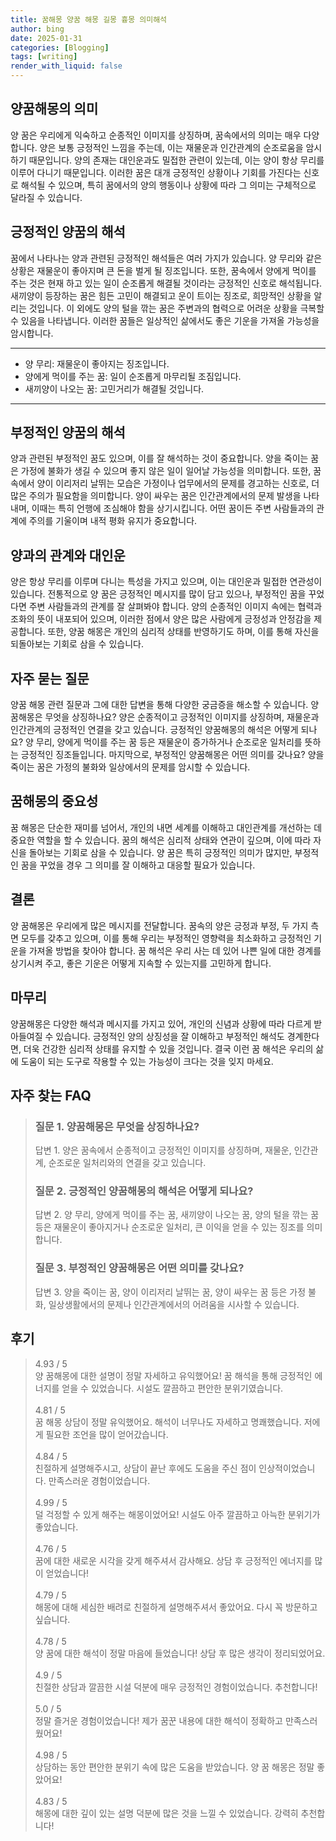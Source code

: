 ```yaml
---
title: 꿈해몽 양꿈 해몽 길몽 흉몽 의미해석
author: bing
date: 2025-01-31
categories: [Blogging]
tags: [writing]
render_with_liquid: false
---
```



<h2 id='양꿈해몽의 의미'>양꿈해몽의 의미</h2>

<p>양 꿈은 우리에게 익숙하고 순종적인 이미지를 상징하며, 꿈속에서의 의미는 매우 다양합니다. 양은 보통 긍정적인 느낌을 주는데, 이는 재물운과 인간관계의 순조로움을 암시하기 때문입니다. 양의 존재는 대인운과도 밀접한 관련이 있는데, 이는 양이 항상 무리를 이루어 다니기 때문입니다. 이러한 꿈은 대개 긍정적인 상황이나 기회를 가진다는 신호로 해석될 수 있으며, 특히 꿈에서의 양의 행동이나 상황에 따라 그 의미는 구체적으로 달라질 수 있습니다.</p>

<h2 id='긍정적인 양꿈의 해석'>긍정적인 양꿈의 해석</h2>

<p>꿈에서 나타나는 양과 관련된 긍정적인 해석들은 여러 가지가 있습니다. 양 무리와 같은 상황은 재물운이 좋아지며 큰 돈을 벌게 될 징조입니다. 또한, 꿈속에서 양에게 먹이를 주는 것은 현재 하고 있는 일이 순조롭게 해결될 것이라는 긍정적인 신호로 해석됩니다. 새끼양이 등장하는 꿈은 힘든 고민이 해결되고 운이 트이는 징조로, 희망적인 상황을 알리는 것입니다. 이 외에도 양의 털을 깎는 꿈은 주변과의 협력으로 어려운 상황을 극복할 수 있음을 나타냅니다. 이러한 꿈들은 일상적인 삶에서도 좋은 기운을 가져올 가능성을 암시합니다.</p>

<hr />

<ul>
    <li>양 무리: 재물운이 좋아지는 징조입니다.</li>
    <li>양에게 먹이를 주는 꿈: 일이 순조롭게 마무리될 조짐입니다.</li>
    <li>새끼양이 나오는 꿈: 고민거리가 해결될 것입니다.</li>
</ul>

<hr />

<h2 id='부정적인 양꿈의 해석'>부정적인 양꿈의 해석</h2>

<p>양과 관련된 부정적인 꿈도 있으며, 이를 잘 해석하는 것이 중요합니다. 양을 죽이는 꿈은 가정에 불화가 생길 수 있으며 좋지 않은 일이 일어날 가능성을 의미합니다. 또한, 꿈속에서 양이 이리저리 날뛰는 모습은 가정이나 업무에서의 문제를 경고하는 신호로, 더 많은 주의가 필요함을 의미합니다. 양이 싸우는 꿈은 인간관계에서의 문제 발생을 나타내며, 이때는 특히 언행에 조심해야 함을 상기시킵니다. 어떤 꿈이든 주변 사람들과의 관계에 주의를 기울이며 내적 평화 유지가 중요합니다.</p>

<h2 id='양과의 관계와 대인운'>양과의 관계와 대인운</h2>

<p>양은 항상 무리를 이루며 다니는 특성을 가지고 있으며, 이는 대인운과 밀접한 연관성이 있습니다. 전통적으로 양 꿈은 긍정적인 메시지를 많이 담고 있으나, 부정적인 꿈을 꾸었다면 주변 사람들과의 관계를 잘 살펴봐야 합니다. 양의 순종적인 이미지 속에는 협력과 조화의 뜻이 내포되어 있으며, 이러한 점에서 양은 많은 사람에게 긍정성과 안정감을 제공합니다. 또한, 양꿈 해몽은 개인의 심리적 상태를 반영하기도 하며, 이를 통해 자신을 되돌아보는 기회로 삼을 수 있습니다.</p>

<h2 id='자주 묻는 질문'>자주 묻는 질문</h2>

<p>양꿈 해몽 관련 질문과 그에 대한 답변을 통해 다양한 궁금증을 해소할 수 있습니다. 양꿈해몽은 무엇을 상징하나요? 양은 순종적이고 긍정적인 이미지를 상징하며, 재물운과 인간관계의 긍정적인 연결을 갖고 있습니다. 긍정적인 양꿈해몽의 해석은 어떻게 되나요? 양 무리, 양에게 먹이를 주는 꿈 등은 재물운이 증가하거나 순조로운 일처리를 뜻하는 긍정적인 징조들입니다. 마지막으로, 부정적인 양꿈해몽은 어떤 의미를 갖나요? 양을 죽이는 꿈은 가정의 불화와 일상에서의 문제를 암시할 수 있습니다.</p>

<h2 id='꿈해몽의 중요성'>꿈해몽의 중요성</h2>

<p>꿈 해몽은 단순한 재미를 넘어서, 개인의 내면 세계를 이해하고 대인관계를 개선하는 데 중요한 역할을 할 수 있습니다. 꿈의 해석은 심리적 상태와 연관이 깊으며, 이에 따라 자신을 돌아보는 기회로 삼을 수 있습니다. 양 꿈은 특히 긍정적인 의미가 많지만, 부정적인 꿈을 꾸었을 경우 그 의미를 잘 이해하고 대응할 필요가 있습니다.</p>

<h2 id='결론'>결론</h2>

<p>양 꿈해몽은 우리에게 많은 메시지를 전달합니다. 꿈속의 양은 긍정과 부정, 두 가지 측면 모두를 갖추고 있으며, 이를 통해 우리는 부정적인 영향력을 최소화하고 긍정적인 기운을 가져올 방법을 찾아야 합니다. 꿈 해석은 우리 사는 데 있어 나쁜 일에 대한 경계를 상기시켜 주고, 좋은 기운은 어떻게 지속할 수 있는지를 고민하게 합니다.</p>

<h2 id='마무리'>마무리</h2>

<p>양꿈해몽은 다양한 해석과 메시지를 가지고 있어, 개인의 신념과 상황에 따라 다르게 받아들여질 수 있습니다. 긍정적인 양의 상징성을 잘 이해하고 부정적인 해석도 경계한다면, 더욱 건강한 심리적 상태를 유지할 수 있을 것입니다. 결국 이런 꿈 해석은 우리의 삶에 도움이 되는 도구로 작용할 수 있는 가능성이 크다는 것을 잊지 마세요.</p>


<h2 id='자주_찾는_FAQ'>자주 찾는 FAQ</h2>
<div itemscope="" itemtype="https://schema.org/FAQPage"> 
<blockquote> 
<div itemscope="" itemprop="mainEntity" itemtype="https://schema.org/Question"> 
<h3 itemprop="name">질문 1. 양꿈해몽은 무엇을 상징하나요?</h3> 
<div itemscope="" itemprop="acceptedAnswer" itemtype="https://schema.org/Answer"> 
<span itemprop="text"> 
<p>답변 1. 양은 꿈속에서 순종적이고 긍정적인 이미지를 상징하며, 재물운, 인간관계, 순조로운 일처리와의 연결을 갖고 있습니다.</p> 
</span> 
</div> 
</div> 
<div itemscope="" itemprop="mainEntity" itemtype="https://schema.org/Question"> 
<h3 itemprop="name">질문 2. 긍정적인 양꿈해몽의 해석은 어떻게 되나요?</h3> 
<div itemscope="" itemprop="acceptedAnswer" itemtype="https://schema.org/Answer"> 
<span itemprop="text"> 
<p>답변 2. 양 무리, 양에게 먹이를 주는 꿈, 새끼양이 나오는 꿈, 양의 털을 깎는 꿈 등은 재물운이 좋아지거나 순조로운 일처리, 큰 이익을 얻을 수 있는 징조를 의미합니다.</p> 
</span> 
</div> 
</div> 
<div itemscope="" itemprop="mainEntity" itemtype="https://schema.org/Question"> 
<h3 itemprop="name">질문 3. 부정적인 양꿈해몽은 어떤 의미를 갖나요?</h3> 
<div itemscope="" itemprop="acceptedAnswer" itemtype="https://schema.org/Answer"> 
<span itemprop="text"> 
<p>답변 3. 양을 죽이는 꿈, 양이 이리저리 날뛰는 꿈, 양이 싸우는 꿈 등은 가정 불화, 일상생활에서의 문제나 인간관계에서의 어려움을 시사할 수 있습니다.</p> 
</span> 
</div> 
</div> 
</blockquote> 
</div>
<h2 id='후기'>후기</h2>
<div itemscope itemtype="https://schema.org/Product">
  <blockquote>
  <div itemprop="review" itemscope itemtype="https://schema.org/Review">
      <div itemprop="reviewRating" itemscope itemtype="https://schema.org/Rating"> <span itemprop="ratingValue">4.93</span> / <span itemprop="bestRating">5</span> </div>
      <span itemprop="reviewBody">양 꿈해몽에 대한 설명이 정말 자세하고 유익했어요! 꿈 해석을 통해 긍정적인 에너지를 얻을 수 있었습니다. 시설도 깔끔하고 편안한 분위기였습니다.</span>
  </div>
  <br>
  <div itemprop="review" itemscope itemtype="https://schema.org/Review">
      <div itemprop="reviewRating" itemscope itemtype="https://schema.org/Rating"> <span itemprop="ratingValue">4.81</span> / <span itemprop="bestRating">5</span> </div>
      <span itemprop="reviewBody">꿈 해몽 상담이 정말 유익했어요. 해석이 너무나도 자세하고 명쾌했습니다. 저에게 필요한 조언을 많이 얻어갔습니다.</span>
  </div>
  <br>
  <div itemprop="review" itemscope itemtype="https://schema.org/Review">
      <div itemprop="reviewRating" itemscope itemtype="https://schema.org/Rating"> <span itemprop="ratingValue">4.84</span> / <span itemprop="bestRating">5</span> </div>
      <span itemprop="reviewBody">친절하게 설명해주시고, 상담이 끝난 후에도 도움을 주신 점이 인상적이었습니다. 만족스러운 경험이었습니다.</span>
  </div>
  <br>
  <div itemprop="review" itemscope itemtype="https://schema.org/Review">
      <div itemprop="reviewRating" itemscope itemtype="https://schema.org/Rating"> <span itemprop="ratingValue">4.99</span> / <span itemprop="bestRating">5</span> </div>
      <span itemprop="reviewBody">덜 걱정할 수 있게 해주는 해몽이었어요! 시설도 아주 깔끔하고 아늑한 분위기가 좋았습니다.</span>
  </div>
  <br>
  <div itemprop="review" itemscope itemtype="https://schema.org/Review">
      <div itemprop="reviewRating" itemscope itemtype="https://schema.org/Rating"> <span itemprop="ratingValue">4.76</span> / <span itemprop="bestRating">5</span> </div>
      <span itemprop="reviewBody">꿈에 대한 새로운 시각을 갖게 해주셔서 감사해요. 상담 후 긍정적인 에너지를 많이 얻었습니다!</span>
  </div>
  <br>
  <div itemprop="review" itemscope itemtype="https://schema.org/Review">
      <div itemprop="reviewRating" itemscope itemtype="https://schema.org/Rating"> <span itemprop="ratingValue">4.79</span> / <span itemprop="bestRating">5</span> </div>
      <span itemprop="reviewBody">해몽에 대해 세심한 배려로 친절하게 설명해주셔서 좋았어요. 다시 꼭 방문하고 싶습니다.</span>
  </div>
  <br>
  <div itemprop="review" itemscope itemtype="https://schema.org/Review">
      <div itemprop="reviewRating" itemscope itemtype="https://schema.org/Rating"> <span itemprop="ratingValue">4.78</span> / <span itemprop="bestRating">5</span> </div>
      <span itemprop="reviewBody">양 꿈에 대한 해석이 정말 마음에 들었습니다! 상담 후 많은 생각이 정리되었어요. </span>
  </div>
  <br>
  <div itemprop="review" itemscope itemtype="https://schema.org/Review">
      <div itemprop="reviewRating" itemscope itemtype="https://schema.org/Rating"> <span itemprop="ratingValue">4.9</span> / <span itemprop="bestRating">5</span> </div>
      <span itemprop="reviewBody">친절한 상담과 깔끔한 시설 덕분에 매우 긍정적인 경험이었습니다. 추천합니다!</span>
  </div>
  <br>
  <div itemprop="review" itemscope itemtype="https://schema.org/Review">
      <div itemprop="reviewRating" itemscope itemtype="schema.org/Rating"> <span itemprop="ratingValue">5.0</span> / <span itemprop="bestRating">5</span> </div>
      <span itemprop="reviewBody">정말 즐거운 경험이었습니다! 제가 꿈꾼 내용에 대한 해석이 정확하고 만족스러웠어요!</span>
  </div>
  <br>
  <div itemprop="review" itemscope itemtype="https://schema.org/Review">
      <div itemprop="reviewRating" itemscope itemtype="schema.org/Rating"> <span itemprop="ratingValue">4.98</span> / <span itemprop="bestRating">5</span> </div>
      <span itemprop="reviewBody">상담하는 동안 편안한 분위기 속에 많은 도움을 받았습니다. 양 꿈 해몽은 정말 좋았어요!</span>
  </div>
  <br>
  <div itemprop="review" itemscope itemtype="https://schema.org/Review">
      <div itemprop="reviewRating" itemscope itemtype="schema.org/Rating"> <span itemprop="ratingValue">4.83</span> / <span itemprop="bestRating">5</span> </div>
      <span itemprop="reviewBody">해몽에 대한 깊이 있는 설명 덕분에 많은 것을 느낄 수 있었습니다. 강력히 추천합니다!</span>
  </div>
  </blockquote>
</div>
